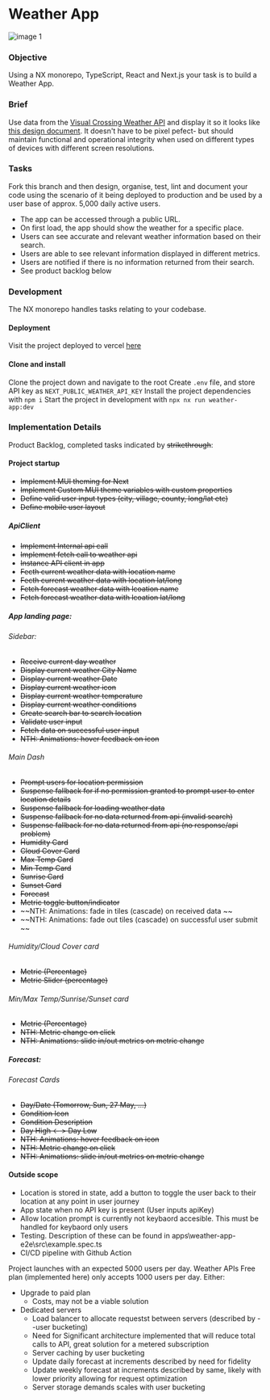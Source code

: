 # Weather App

![image 1](https://github.com/echo724/notion2md/assets/78376735/6b880ad1-3ff2-4cdd-8d06-ff708314772d)

### Objective

Using a NX monorepo, TypeScript, React and Next.js your task is to build a Weather App.

### Brief

Use data from the [Visual Crossing Weather API](https://www.visualcrossing.com/resources/documentation/weather-api/timeline-weather-api/) and display it so it looks like [this design document](https://www.figma.com/file/FNdVsOUJA53CWMW9mnraYk/Weather-App?type=design&node-id=0%3A1&t=FPsFSmGIgDaH48F6-1). It doesn't have to be pixel pefect- but should maintain functional and operational integrity when used on different types of devices with different screen resolutions.

### Tasks

Fork this branch and then design, organise, test, lint and document your code using the scenario of it being deployed to production and be used by a user base of approx. 5,000 daily active users.

- The app can be accessed through a public URL.
- On first load, the app should show the weather for a specific place.
- Users can see accurate and relevant weather information based on their search.
- Users are able to see relevant information displayed in different metrics.
- Users are notified if there is no information returned from their search.
- See product backlog below

### Development

The NX monorepo handles tasks relating to your codebase. 

#### Deployment

Visit the project deployed to vercel [here](https://weather-app-tech-test-lnhgfb2xi-vincents-projects-5c96a4d1.vercel.app/)

#### Clone and install

Clone the project down and navigate to the root
Create `.env` file, and store API key as `NEXT_PUBLIC_WEATHER_API_KEY`
Install the project dependencies with `npm i`
Start the project in development with `npx nx run weather-app:dev`

### Implementation Details

Product Backlog, completed tasks indicated by ~~strikethrough~~:

#### Project startup
- ~~Implement MUI theming for Next~~
- ~~Implement Custom MUI theme variables with custom properties~~
- ~~Define valid user input types (city, village, county, long/lat etc)~~
- ~~Define mobile user layout~~

##### ApiClient
- ~~Implement Internal api call~~
- ~~Implement fetch call to weather api~~
- ~~Instance API client in app~~
- ~~Fecth current weather data with location name~~
- ~~Fecth current weather data with location lat/long~~
- ~~Fetch forecast weather data with lcoation name~~
- ~~Fetch forecast weather data with lcoation lat/long~~

##### App landing page:


###### Sidebar:
- ~~Receive current day weather~~
- ~~Display current weather City Name~~
- ~~Display current weather Date~~
- ~~Display current weather icon~~
- ~~Display current weather temperature~~
- ~~Display current weather conditions~~
- ~~Create search bar to search location~~
- ~~Validate user input~~
- ~~Fetch data on successful user input~~
- ~~NTH: Animations: hover feedback on icon~~

###### Main Dash
- ~~Prompt users for location permission~~
- ~~Suspense fallback for if no permission granted to prompt user to enter location details~~
- ~~Suspense fallback for loading weather data~~
- ~~Suspense fallback for no data returned from api (invalid search)~~
- ~~Suspense fallback for no data returned from api (no response/api problem)~~
- ~~Humidity Card~~
- ~~Cloud Cover Card~~
- ~~Max Temp Card~~
- ~~Min Temp Card~~
- ~~Sunrise Card~~
- ~~Sunset Card~~
- ~~Forecast~~
- ~~Metric toggle button/indicator~~
- ~~NTH: Animations: fade in tiles (cascade) on received data ~~
- ~~NTH: Animations: fade out tiles (cascade) on successful user submit ~~

###### Humidity/Cloud Cover card
- ~~Metric (Percentage)~~
- ~~Metric Slider (percentage)~~

###### Min/Max Temp/Sunrise/Sunset card
- ~~Metric (Percentage)~~
- ~~NTH: Metric change on click~~
- ~~NTH: Animations: slide in/out metrics on metric change~~

##### Forecast:


###### Forecast Cards
- ~~Day/Date (Tomorrow, Sun, 27 May, ...)~~
- ~~Condition Icon~~
- ~~Condition Description~~
- ~~Day High <- > Day Low~~
- ~~NTH: Animations: hover feedback on icon~~
- ~~NTH: Metric change on click~~
- ~~NTH: Animations: slide in/out metrics on metric change~~


#### Outside scope

- Location is stored in state, add a button to toggle the user back to their location at any point in user journey
- App state when no API key is present (User inputs apiKey)
- Allow location prompt is currently not keybaord accesible. This must be handled for keybaord only users
- Testing. Description of these can be found in apps\weather-app-e2e\src\example.spec.ts
- CI/CD pipeline with Github Action

Project launches with an expected 5000 users per day. Weather APIs Free plan (implemented here) only accepts 1000 users per day. Either:
- Upgrade to paid plan
  - Costs, may not be a viable solution
- Dedicated servers
  - Load balancer to allocate requestst between servers (described by --user bucketing)
  - Need for Significant architecture implemented that will reduce total calls to API, great solution for a metered subscription
  - Server caching by user bucketing
  - Update daily forecast at increments described by need for fidelity
  - Update weekly forecast at increments described by same, likely with lower priority allowing for request optimization
  - Server storage demands scales with user bucketing 

